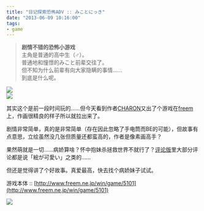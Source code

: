 ```yaml
---
title: "日记探索恐怖ADV :: みことにっき"
date: "2013-06-09 10:16:00"
tags:
- game
---
```

> **剧情不错的恐怖小游戏**  
> 主角是普通的高中生（♂）。  
> 普通地和憧憬的みこと前辈交往了。  
> 但不知为什么前辈有向大家隐瞒的事情……  
> 到底是什么呢。  

![](/assets/0007-01.png)  
![](/assets/0007-02.png)

其实这个是前一段时间玩的……但今天看到作者[CHARON](http://nekocharon.web.fc2.com/)又出了个游戏在[freem](http://www.freem.ne.jp/)上，作画很精良的样子所以就拉出来了。

剧情非常简单，真的是非常简单（存在因此忽略了手电筒而BE的可能），但故事有点意思，立绘虽然没几张但质量还都蛮高的，作者是像素画高手？

果然萌就是一切……病娇算啥？怀中抱妹杀拯救世界不就行了？[评论版](http://www.freem.ne.jp/review/game/win/5101)里大部分评论都是说「絵が可愛い」之类的……

但还是觉得讲了个好故事。真爱最高，快去找个病娇妹子试试。

游戏本体 :: [http://www.freem.ne.jp/win/game/5101](http://www.freem.ne.jp/win/game/5101)  

[![](/assets/0007-03.jpg)](http://nekocharon.web.fc2.com/)